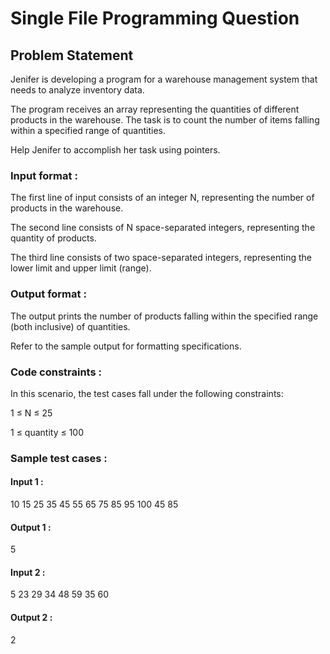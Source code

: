 # Single File Programming Question

## Problem Statement

Jenifer is developing a program for a warehouse management system that needs to analyze inventory data.

The program receives an array representing the quantities of different products in the warehouse. The task is to count the number of items falling within a specified range of quantities.

Help Jenifer to accomplish her task using pointers.

### Input format :

The first line of input consists of an integer N, representing the number of products in the warehouse.

The second line consists of N space-separated integers, representing the quantity of products.

The third line consists of two space-separated integers, representing the lower limit and upper limit (range).

### Output format :

The output prints the number of products falling within the specified range (both inclusive) of quantities.

Refer to the sample output for formatting specifications.

### Code constraints :

In this scenario, the test cases fall under the following constraints:

1 ≤ N ≤ 25

1 ≤ quantity ≤ 100

### Sample test cases :

#### Input 1 :

10
15 25 35 45 55 65 75 85 95 100
45 85

#### Output 1 :

5

#### Input 2 :

5
23 29 34 48 59
35 60

#### Output 2 :

2
